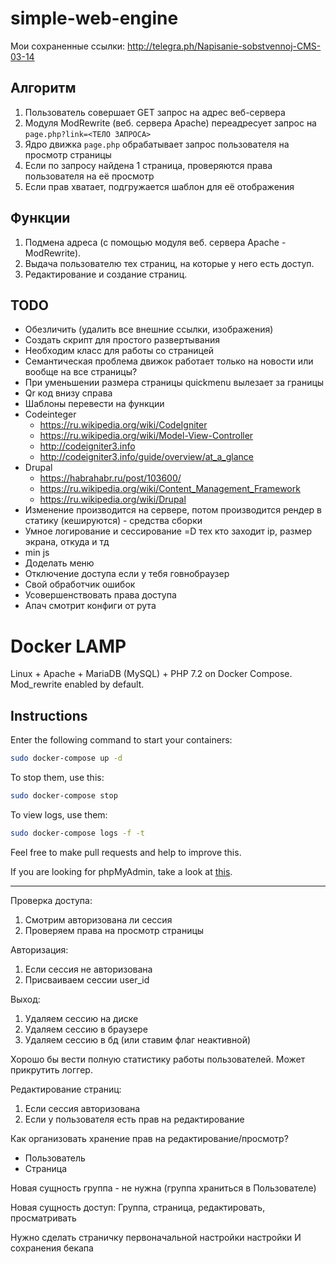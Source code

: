 # simple-web-engine

Мои сохраненные ссылки: http://telegra.ph/Napisanie-sobstvennoj-CMS-03-14

## Алгоритм

1. Пользователь совершает GET запрос на адрес веб-сервера
2. Модуля ModRewrite (веб. сервера Apache) переадресует запрос на `page.php?link=<ТЕЛО ЗАПРОСА>`
3. Ядро движка `page.php` обрабатывает запрос пользователя на просмотр страницы
4. Если по запросу найдена 1 страница, проверяются права пользователя на её просмотр
5. Если прав хватает, подгружается шаблон для её отображения

## Функции

1. Подмена адреса (с помощью модуля веб. сервера Apache - ModRewrite).
2. Выдача пользователю тех страниц, на которые у него есть доступ.
3. Редактирование и создание страниц.

## TODO

* Обезличить (удалить все внешние ссылки, изображения)
* Создать скрипт для простого развертывания
* Необходим класс для работы со страницей
* Семантическая проблема движок работает только на новости или вообще на все страницы?
* При уменьшении размера страницы quickmenu вылезает за границы
* Qr код внизу справа
* Шаблоны перевести на функции
* Codeinteger
  * https://ru.wikipedia.org/wiki/CodeIgniter
  * https://ru.wikipedia.org/wiki/Model-View-Controller
  * http://codeigniter3.info
  * http://codeigniter3.info/guide/overview/at_a_glance
* Drupal
  * https://habrahabr.ru/post/103600/
  * https://ru.wikipedia.org/wiki/Content_Management_Framework
  * https://ru.wikipedia.org/wiki/Drupal
* Изменение производится на сервере, потом производится рендер в статику (кешируются) - средства сборки
* Умное логирование и сессирование =D тех кто заходит ip, размер экрана, откуда и тд
* min js
* Доделать меню
* Отключение доступа если у тебя говнобраузер
* Свой обработчик ошибок
* Усовершенствовать права доступа
* Апач смотрит конфиги от рута

# Docker LAMP

Linux + Apache + MariaDB (MySQL) + PHP 7.2 on Docker Compose. Mod_rewrite enabled by default.

## Instructions

Enter the following command to start your containers:

```bash
sudo docker-compose up -d
```

To stop them, use this:

```bash
sudo docker-compose stop
```

To view logs, use them:

```bash
sudo docker-compose logs -f -t
```

Feel free to make pull requests and help to improve this.

If you are looking for phpMyAdmin, take a look at [this](https://github.com/celsocelante/docker-lamp/issues/2).

___

Проверка доступа:

1. Смотрим авторизована ли сессия
2. Проверяем права на просмотр страницы

Авторизация:

1. Если сессия не авторизована
2. Присваиваем сессии user_id

Выход:

1. Удаляем сессию на диске
2. Удаляем сессию в браузере
3. Удаляем сессию в бд (или ставим флаг неактивной)

Хорошо бы вести полную статистику работы пользователей. Может прикрутить логгер.

Редактирование страниц:

1. Если сессия авторизована
2. Если у пользователя есть прав на редактирование

Как организовать хранение прав на редактирование/просмотр?

* Пользователь
* Страница

Новая сущность группа - не нужна (группа храниться в Пользователе)

Новая сущность доступ:
Группа, страница, редактировать, просматривать

Нужно сделать страничку первоначальной настройки настройки
И сохранения бекапа